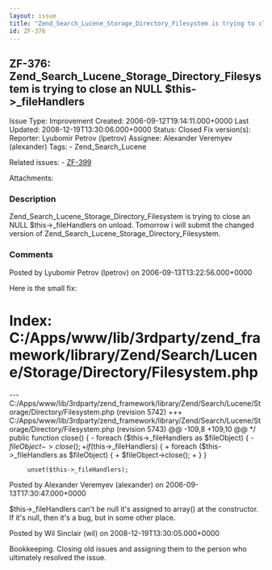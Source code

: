 ```yaml
---
layout: issue
title: "Zend_Search_Lucene_Storage_Directory_Filesystem is trying to close an NULL $this-&gt;_fileHandlers"
id: ZF-376
---
```


ZF-376: Zend\_Search\_Lucene\_Storage\_Directory\_Filesystem is trying to close an NULL $this->\_fileHandlers
-------------------------------------------------------------------------------------------------------------

 Issue Type: Improvement Created: 2006-09-12T19:14:11.000+0000 Last Updated: 2008-12-19T13:30:06.000+0000 Status: Closed Fix version(s): 
 Reporter:  Lyubomir Petrov (lpetrov)  Assignee:  Alexander Veremyev (alexander)  Tags: - Zend\_Search\_Lucene
 
 Related issues: - [ZF-399](/issues/browse/ZF-399)
 
 Attachments: 
### Description

Zend\_Search\_Lucene\_Storage\_Directory\_Filesystem is trying to close an NULL $this->\_fileHandlers on unload. Tomorrow i will submit the changed version of Zend\_Search\_Lucene\_Storage\_Directory\_Filesystem.

 

 

### Comments

Posted by Lyubomir Petrov (lpetrov) on 2006-09-13T13:22:56.000+0000

Here is the small fix:

Index: C:/Apps/www/lib/3rdparty/zend\_framework/library/Zend/Search/Lucene/Storage/Directory/Filesystem.php
===========================================================================================================

--- C:/Apps/www/lib/3rdparty/zend\_framework/library/Zend/Search/Lucene/Storage/Directory/Filesystem.php (revision 5742) +++ C:/Apps/www/lib/3rdparty/zend\_framework/library/Zend/Search/Lucene/Storage/Directory/Filesystem.php (revision 5743) @@ -109,8 +109,10 @@ \*/ public function close() { - foreach ($this->\_fileHandlers as $fileObject) { - $fileObject->close(); + if($this->\_fileHandlers) { + foreach ($this->\_fileHandlers as $fileObject) { + $fileObject->close(); + } }

 
         unset($this->_fileHandlers);


 

 

Posted by Alexander Veremyev (alexander) on 2006-09-13T17:30:47.000+0000

$this->\_fileHandlers can't be null it's assigned to array() at the constructor. If it's null, then it's a bug, but in some other place.

 

 

Posted by Wil Sinclair (wil) on 2008-12-19T13:30:05.000+0000

Bookkeeping. Closing old issues and assigning them to the person who ultimately resolved the issue.

 

 